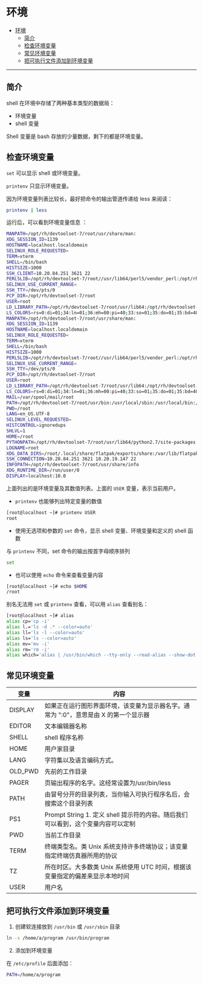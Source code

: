 # 环境

- [环境](#环境)
  - [简介](#简介)
  - [检查环境变量](#检查环境变量)
  - [常见环境变量](#常见环境变量)
  - [把可执行文件添加到环境变量](#把可执行文件添加到环境变量)

***

## 简介

shell 在环境中存储了两种基本类型的数据局：

- 环境变量
- shell 变量

Shell 变量是 bash 存放的少量数据，剩下的都是环境变量。

## 检查环境变量

`set` 可以显示 shell 或环境变量。

`printenv` 只显示环境变量。

因为环境变量列表比较长，最好把命令的输出管道传递给 less 来阅读：

```sh
printenv | less
```

运行后，可以看到环境变量信息 ：

```sh
MANPATH=/opt/rh/devtoolset-7/root/usr/share/man:
XDG_SESSION_ID=1139
HOSTNAME=localhost.localdomain
SELINUX_ROLE_REQUESTED=
TERM=xterm
SHELL=/bin/bash
HISTSIZE=1000
SSH_CLIENT=10.20.84.251 3621 22
PERL5LIB=/opt/rh/devtoolset-7/root//usr/lib64/perl5/vendor_perl:/opt/rh/devtoolset-7/root/usr/lib/perl5:/opt/rh/devtoolset-7/root//usr/share/perl5/vendor_perl
SELINUX_USE_CURRENT_RANGE=
SSH_TTY=/dev/pts/0
PCP_DIR=/opt/rh/devtoolset-7/root
USER=root
LD_LIBRARY_PATH=/opt/rh/devtoolset-7/root/usr/lib64:/opt/rh/devtoolset-7/root/usr/lib:/opt/rh/devtoolset-7/root/usr/lib64/dyninst:/opt/rh/devtoolset-7/root/usr/lib/dyninst:/opt/rh/devtoolset-7/root/usr/lib64:/opt/rh/devtoolset-7/root/usr/lib
LS_COLORS=rs=0:di=01;34:ln=01;36:mh=00:pi=40;33:so=01;35:do=01;35:bd=40;33;01:cd=40;33;01:or=40;31;01:mi=01;05;37;41:su=37;41:sg=30;43:ca=30;41:tw=30;42:ow=34;42:st=37;44:ex=01;32:*.tar=01;31:*.tgz=01;31:*.arc=01;31:*.arj=01;31:*.taz=01;31:*.lha=01;31:*.lz4=01;31:*.lzh=01;31:*.lzma=01;31:*.tlz=01;31:*.txz=01;31:*.tzo=01;31:*.t7z=01;31:*.zip=01;31:*.z=01;31:*.Z=01;31:*.dz=01;31:*.gz=01;31:*.lrz=01;31:*.lz=01;31:*.lzo=01;31:*.xz=01;31:*.bz2=01;31:*.bz=01;31:*.tbz=01;31:*.tbz2=01;31:*.tz=01;31:*.deb=01;31:*.rpm=01;31:*.jar=01;31:*.war=01;31:*.ear=01;31:*.sar=01;31:*.rar=01;31:*.alz=01;31:*.ace=01;31:*.zoo=01;31:*.cpio=01;31:*.7z=01;31:*.rz=01;31:*.cab=01;31:*.jpg=01;35:*.jpeg=01;35:*.gif=01;35:*.bmp=01;35:*.pbm=01;35:*.pgm=01;35:*.ppm=01;35:*.tga=01;35:*.xbm=01;35:*.xpm=01;35:*.tif=01;35:*.tiff=01;35:*.png=01;35:*.svg=01;35:*.svgz=:...skipping...
MANPATH=/opt/rh/devtoolset-7/root/usr/share/man:
XDG_SESSION_ID=1139
HOSTNAME=localhost.localdomain
SELINUX_ROLE_REQUESTED=
TERM=xterm
SHELL=/bin/bash
HISTSIZE=1000
PERL5LIB=/opt/rh/devtoolset-7/root//usr/lib64/perl5/vendor_perl:/opt/rh/devtoolset-7/root/usr/lib/perl5:/opt/rh/devtoolset-7/root//usr/share/perl5/vendor_perl
SELINUX_USE_CURRENT_RANGE=
SSH_TTY=/dev/pts/0
PCP_DIR=/opt/rh/devtoolset-7/root
USER=root
LD_LIBRARY_PATH=/opt/rh/devtoolset-7/root/usr/lib64:/opt/rh/devtoolset-7/root/usr/lib:/opt/rh/devtoolset-7/root/usr/lib64/dyninst:/opt/rh/devtoolset-7/root/usr/lib/dyninst:/opt/rh/devtoolset-7/root/usr/lib64:/opt/rh/devtoolset-7/root/usr/lib
LS_COLORS=rs=0:di=01;34:ln=01;36:mh=00:pi=40;33:so=01;35:do=01;35:bd=40;33;01:cd=40;33;01:or=40;31;01:mi=01;05;37;41:su=37;41:sg=30;43:ca=30;41:tw=30;42:ow=34;42:st=37;44:ex=01;32:*.tar=01;31:*.tgz=01;31:*.arc=01;31:*.arj=01;31:*.taz=01;31:*.lha=01;31:*.lz4=01;31:*.lzh=01;31:*.lzma=01;31:*.tlz=01;31:*.txz=01;31:*.tzo=01;31:*.t7z=01;31:*.zip=01;31:*.z=01;31:*.Z=01;31:*.dz=01;31:*.gz=01;31:*.lrz=01;31:*.lz=01;31:*.lzo=01;31:*.xz=01;31:*.bz2=01;31:*.bz=01;31:*.tbz=01;31:*.tbz2=01;31:*.tz=01;31:*.deb=01;31:*.rpm=01;31:*.jar=01;31:*.war=01;31:*.ear=01;31:*.sar=01;31:*.rar=01;31:*.alz=01;31:*.ace=01;31:*.zoo=01;31:*.cpio=01;31:*.7z=01;31:*.rz=01;31:*.cab=01;31:*.jpg=01;35:*.jpeg=01;35:*.gif=01;35:*.bmp=01;35:*.pbm=01;35:*.pgm=01;35:*.ppm=01;35:*.tga=01;35:*.xbm=01;35:*.xpm=01;35:*.tif=01;35:*.tiff=01;35:*.png=01;35:*.svg=01;35:*.svgz=01;35:*.mng=01;35:*.pcx=01;35:*.mov=01;35:*.mpg=01;35:*.mpeg=01;35:*.m2v=01;35:*.mkv=01;35:*.webm=01;35:*.ogm=01;35:*.mp4=01;35:*.m4v=01;35:*.mp4v=01;35:*.vob=01;35:*.qt=01;35:*.nuv=01;35:*.wmv=01;35:*.asf=01;35:*.rm=01;35:*.rmvb=01;35:*.flc=01;35:*.avi=01;35:*.fli=01;35:*.flv=01;35:*.gl=01;35:*.dl=01;35:*.xcf=01;35:*.xwd=01;35:*.yuv=01;35:*.cgm=01;35:*.emf=01;35:*.axv=01;35:*.anx=01;35:*.ogv=01;35:*.ogx=01;35:*.aac=01;36:*.au=01;36:*.flac=01;36:*.mid=01;36:*.midi=01;36:*.mka=01;36:*.mp3=01;36:*.mpc=01;36:*.ogg=01;36:*.ra=01;36:*.wav=01;36:*.axa=01;36:*.oga=01;36:*.spx=01;36:*.xspf=01;36:
MAIL=/var/spool/mail/root
PATH=/opt/rh/devtoolset-7/root/usr/bin:/usr/local/sbin:/usr/local/bin:/usr/sbin:/usr/bin:/root/bin
PWD=/root
LANG=en_US.UTF-8
SELINUX_LEVEL_REQUESTED=
HISTCONTROL=ignoredups
SHLVL=1
HOME=/root
PYTHONPATH=/opt/rh/devtoolset-7/root/usr/lib64/python2.7/site-packages:/opt/rh/devtoolset-7/root/usr/lib/python2.7/site-packages
LOGNAME=root
XDG_DATA_DIRS=/root/.local/share/flatpak/exports/share:/var/lib/flatpak/exports/share:/usr/local/share:/usr/share
SSH_CONNECTION=10.20.84.251 3621 10.20.19.147 22
INFOPATH=/opt/rh/devtoolset-7/root/usr/share/info
XDG_RUNTIME_DIR=/run/user/0
DISPLAY=localhost:10.0
```

上面列出的是环境变量及其数值列表。上面的 `USER` 变量，表示当前用户。

- `printenv` 也能够列出特定变量的数值

```sh
[root@localhost ~]# printenv USER
root
```

- 使用无选项和参数的 `set` 命令，显示 shell 变量、环境变量和定义的 shell 函数

与 `printenv` 不同，set 命令的输出按首字母顺序排列

```sh
set
```

- 也可以使用 `echo` 命令来查看变量内容

```sh
[root@localhost ~]# echo $HOME
/root
```

别名无法用 `set` 或 `printenv` 查看，可以用 `alias` 查看别名：

```sh
[root@localhost ~]# alias
alias cp='cp -i'
alias l.='ls -d .* --color=auto'
alias ll='ls -l --color=auto'
alias ls='ls --color=auto'
alias mv='mv -i'
alias rm='rm -i'
alias which='alias | /usr/bin/which --tty-only --read-alias --show-dot --show-tilde'
```

## 常见环境变量

|变量|内容|
|---|---|
|DISPLAY|如果正在运行图形界面环境，该变量为显示器名字。通常为 ":0"，意思是由 X 的第一个显示器|
|EDITOR|文本编辑器名称|
|SHELL|shell 程序名称|
|HOME|用户家目录|
|LANG|字符集以及语言编码方式。|
|OLD_PWD|先前的工作目录|
|PAGER|页输出程序的名字。这经常设置为/usr/bin/less|
|PATH|由冒号分开的目录列表，当你输入可执行程序名后，会搜索这个目录列表|
|PS1|Prompt String 1. 定义 shell 提示符的内容。随后我们可以看到，这个变量内容可以定制|
|PWD|当前工作目录|
|TERM|终端类型名。类 Unix 系统支持许多终端协议；该变量指定终端仿真器所用的协议|
|TZ|所在时区。大多数类 Unix 系统使用 UTC 时间，根据该变量指定的偏差来显示本地时间|
|USER|用户名|

## 把可执行文件添加到环境变量

1. 创建软连接放到 `/usr/bin` 或 `/usr/sbin` 目录

```sh
ln -s /home/a/program /usr/bin/program
```

2. 添加到环境变量

在 `/etc/profile` 后面添加：

```sh
PATH=/home/a/program
```
